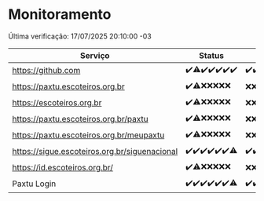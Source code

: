 # Monitoramento

Última verificação: 17/07/2025 20:10:00 -03

|Serviço|Status|Últimas 24h|
|---|---|---|
|https://github.com|<span title="2025-07-10: OK=23">✔️</span><span title="2025-07-11: OK=22, Falhas=1">⚠️</span><span title="2025-07-12: OK=23">✔️</span><span title="2025-07-13: OK=23">✔️</span><span title="2025-07-14: OK=23">✔️</span><span title="2025-07-15: OK=23">✔️</span><span title="2025-07-16: OK=22">✔️</span>|<span title="16/07/2025 20:10:00 -03 : 200">✔️</span><span title="16/07/2025 21:52:00 -03 : 200">✔️</span><span title="16/07/2025 23:49:00 -03 : 200">✔️</span><span title="17/07/2025 00:52:00 -03 : 200">✔️</span><span title="17/07/2025 01:28:00 -03 : 200">✔️</span><span title="17/07/2025 02:16:00 -03 : 200">✔️</span><span title="17/07/2025 03:15:00 -03 : 200">✔️</span><span title="17/07/2025 04:13:00 -03 : 200">✔️</span><span title="17/07/2025 05:14:00 -03 : 200">✔️</span><span title="17/07/2025 06:14:00 -03 : 200">✔️</span><span title="17/07/2025 07:11:00 -03 : 200">✔️</span><span title="17/07/2025 08:09:00 -03 : 200">✔️</span><span title="17/07/2025 09:19:00 -03 : 200">✔️</span><span title="17/07/2025 10:29:00 -03 : 200">✔️</span><span title="17/07/2025 11:09:00 -03 : 200">✔️</span><span title="17/07/2025 12:10:00 -03 : 200">✔️</span><span title="17/07/2025 13:12:00 -03 : 200">✔️</span><span title="17/07/2025 14:10:00 -03 : 200">✔️</span><span title="17/07/2025 15:14:00 -03 : 200">✔️</span><span title="17/07/2025 16:10:00 -03 : 200">✔️</span><span title="17/07/2025 17:11:00 -03 : 200">✔️</span><span title="17/07/2025 18:09:00 -03 : 200">✔️</span><span title="17/07/2025 19:10:00 -03 : 200">✔️</span><span title="17/07/2025 20:10:00 -03 : 200">✔️</span>|
|https://paxtu.escoteiros.org.br|<span title="2025-07-10: OK=23">✔️</span><span title="2025-07-11: OK=17, Falhas=6">⚠️</span><span title="2025-07-12: Falhas=23">❌</span><span title="2025-07-13: Falhas=23">❌</span><span title="2025-07-14: Falhas=23">❌</span><span title="2025-07-15: Falhas=23">❌</span><span title="2025-07-16: Falhas=22">❌</span>|<span title="16/07/2025 20:10:00 -03 : 403">❌</span><span title="16/07/2025 21:52:00 -03 : 403">❌</span><span title="16/07/2025 23:49:00 -03 : 403">❌</span><span title="17/07/2025 00:52:00 -03 : 403">❌</span><span title="17/07/2025 01:28:00 -03 : 403">❌</span><span title="17/07/2025 02:16:00 -03 : 403">❌</span><span title="17/07/2025 03:15:00 -03 : 403">❌</span><span title="17/07/2025 04:13:00 -03 : 403">❌</span><span title="17/07/2025 05:14:00 -03 : 403">❌</span><span title="17/07/2025 06:14:00 -03 : 403">❌</span><span title="17/07/2025 07:11:00 -03 : 403">❌</span><span title="17/07/2025 08:09:00 -03 : 403">❌</span><span title="17/07/2025 09:19:00 -03 : 403">❌</span><span title="17/07/2025 10:29:00 -03 : 403">❌</span><span title="17/07/2025 11:09:00 -03 : 403">❌</span><span title="17/07/2025 12:10:00 -03 : 403">❌</span><span title="17/07/2025 13:12:00 -03 : 403">❌</span><span title="17/07/2025 14:10:00 -03 : 403">❌</span><span title="17/07/2025 15:14:00 -03 : 403">❌</span><span title="17/07/2025 16:10:00 -03 : 403">❌</span><span title="17/07/2025 17:11:00 -03 : 403">❌</span><span title="17/07/2025 18:09:00 -03 : 403">❌</span><span title="17/07/2025 19:10:00 -03 : 403">❌</span><span title="17/07/2025 20:10:00 -03 : 403">❌</span>|
|https://escoteiros.org.br|<span title="2025-07-10: OK=23">✔️</span><span title="2025-07-11: OK=16, Falhas=7">⚠️</span><span title="2025-07-12: Falhas=23">❌</span><span title="2025-07-13: Falhas=23">❌</span><span title="2025-07-14: Falhas=23">❌</span><span title="2025-07-15: Falhas=23">❌</span><span title="2025-07-16: Falhas=22">❌</span>|<span title="16/07/2025 20:10:00 -03 : 403">❌</span><span title="16/07/2025 21:52:00 -03 : 403">❌</span><span title="16/07/2025 23:49:00 -03 : 403">❌</span><span title="17/07/2025 00:52:00 -03 : 403">❌</span><span title="17/07/2025 01:28:00 -03 : 403">❌</span><span title="17/07/2025 02:16:00 -03 : 403">❌</span><span title="17/07/2025 03:15:00 -03 : 403">❌</span><span title="17/07/2025 04:13:00 -03 : 403">❌</span><span title="17/07/2025 05:14:00 -03 : 403">❌</span><span title="17/07/2025 06:14:00 -03 : 403">❌</span><span title="17/07/2025 07:11:00 -03 : 403">❌</span><span title="17/07/2025 08:09:00 -03 : 403">❌</span><span title="17/07/2025 09:19:00 -03 : 403">❌</span><span title="17/07/2025 10:29:00 -03 : 403">❌</span><span title="17/07/2025 11:09:00 -03 : 403">❌</span><span title="17/07/2025 12:10:00 -03 : 403">❌</span><span title="17/07/2025 13:12:00 -03 : 403">❌</span><span title="17/07/2025 14:10:00 -03 : 403">❌</span><span title="17/07/2025 15:14:00 -03 : 403">❌</span><span title="17/07/2025 16:10:00 -03 : 403">❌</span><span title="17/07/2025 17:11:00 -03 : 403">❌</span><span title="17/07/2025 18:09:00 -03 : 403">❌</span><span title="17/07/2025 19:10:00 -03 : 403">❌</span><span title="17/07/2025 20:10:00 -03 : 403">❌</span>|
|https://paxtu.escoteiros.org.br/paxtu|<span title="2025-07-10: OK=23">✔️</span><span title="2025-07-11: OK=17, Falhas=6">⚠️</span><span title="2025-07-12: Falhas=23">❌</span><span title="2025-07-13: Falhas=23">❌</span><span title="2025-07-14: Falhas=23">❌</span><span title="2025-07-15: Falhas=23">❌</span><span title="2025-07-16: Falhas=22">❌</span>|<span title="16/07/2025 20:10:00 -03 : 403">❌</span><span title="16/07/2025 21:52:00 -03 : 403">❌</span><span title="16/07/2025 23:49:00 -03 : 403">❌</span><span title="17/07/2025 00:52:00 -03 : 403">❌</span><span title="17/07/2025 01:28:00 -03 : 403">❌</span><span title="17/07/2025 02:16:00 -03 : 403">❌</span><span title="17/07/2025 03:15:00 -03 : 403">❌</span><span title="17/07/2025 04:13:00 -03 : 403">❌</span><span title="17/07/2025 05:14:00 -03 : 403">❌</span><span title="17/07/2025 06:14:00 -03 : 403">❌</span><span title="17/07/2025 07:11:00 -03 : 403">❌</span><span title="17/07/2025 08:09:00 -03 : 403">❌</span><span title="17/07/2025 09:19:00 -03 : 403">❌</span><span title="17/07/2025 10:29:00 -03 : 403">❌</span><span title="17/07/2025 11:09:00 -03 : 403">❌</span><span title="17/07/2025 12:10:00 -03 : 403">❌</span><span title="17/07/2025 13:12:00 -03 : 403">❌</span><span title="17/07/2025 14:10:00 -03 : 403">❌</span><span title="17/07/2025 15:14:00 -03 : 403">❌</span><span title="17/07/2025 16:10:00 -03 : 403">❌</span><span title="17/07/2025 17:11:00 -03 : 403">❌</span><span title="17/07/2025 18:09:00 -03 : 403">❌</span><span title="17/07/2025 19:10:00 -03 : 403">❌</span><span title="17/07/2025 20:10:00 -03 : 403">❌</span>|
|https://paxtu.escoteiros.org.br/meupaxtu|<span title="2025-07-10: OK=23">✔️</span><span title="2025-07-11: OK=17, Falhas=6">⚠️</span><span title="2025-07-12: Falhas=23">❌</span><span title="2025-07-13: Falhas=23">❌</span><span title="2025-07-14: Falhas=23">❌</span><span title="2025-07-15: Falhas=23">❌</span><span title="2025-07-16: Falhas=22">❌</span>|<span title="16/07/2025 20:10:00 -03 : 403">❌</span><span title="16/07/2025 21:52:00 -03 : 403">❌</span><span title="16/07/2025 23:49:00 -03 : 403">❌</span><span title="17/07/2025 00:52:00 -03 : 403">❌</span><span title="17/07/2025 01:28:00 -03 : 403">❌</span><span title="17/07/2025 02:16:00 -03 : 403">❌</span><span title="17/07/2025 03:15:00 -03 : 403">❌</span><span title="17/07/2025 04:13:00 -03 : 403">❌</span><span title="17/07/2025 05:14:00 -03 : 403">❌</span><span title="17/07/2025 06:14:00 -03 : 403">❌</span><span title="17/07/2025 07:11:00 -03 : 403">❌</span><span title="17/07/2025 08:09:00 -03 : 403">❌</span><span title="17/07/2025 09:19:00 -03 : 403">❌</span><span title="17/07/2025 10:29:00 -03 : 403">❌</span><span title="17/07/2025 11:09:00 -03 : 403">❌</span><span title="17/07/2025 12:10:00 -03 : 403">❌</span><span title="17/07/2025 13:12:00 -03 : 403">❌</span><span title="17/07/2025 14:10:00 -03 : 403">❌</span><span title="17/07/2025 15:14:00 -03 : 403">❌</span><span title="17/07/2025 16:10:00 -03 : 403">❌</span><span title="17/07/2025 17:11:00 -03 : 403">❌</span><span title="17/07/2025 18:09:00 -03 : 403">❌</span><span title="17/07/2025 19:10:00 -03 : 403">❌</span><span title="17/07/2025 20:10:00 -03 : 403">❌</span>|
|https://sigue.escoteiros.org.br/siguenacional|<span title="2025-07-10: OK=23">✔️</span><span title="2025-07-11: OK=23">✔️</span><span title="2025-07-12: OK=23">✔️</span><span title="2025-07-13: OK=23">✔️</span><span title="2025-07-14: OK=23">✔️</span><span title="2025-07-15: OK=23">✔️</span><span title="2025-07-16: OK=21, Falhas=1">⚠️</span>|<span title="16/07/2025 20:10:00 -03 : 200">✔️</span><span title="16/07/2025 21:52:00 -03 : 200">✔️</span><span title="16/07/2025 23:49:00 -03 : 200">✔️</span><span title="17/07/2025 00:52:00 -03 : 200">✔️</span><span title="17/07/2025 01:28:00 -03 : 200">✔️</span><span title="17/07/2025 02:16:00 -03 : 200">✔️</span><span title="17/07/2025 03:15:00 -03 : 200">✔️</span><span title="17/07/2025 04:13:00 -03 : 200">✔️</span><span title="17/07/2025 05:14:00 -03 : 200">✔️</span><span title="17/07/2025 06:14:00 -03 : 200">✔️</span><span title="17/07/2025 07:11:00 -03 : 200">✔️</span><span title="17/07/2025 08:09:00 -03 : 200">✔️</span><span title="17/07/2025 09:19:00 -03 : 200">✔️</span><span title="17/07/2025 10:29:00 -03 : 200">✔️</span><span title="17/07/2025 11:09:00 -03 : 200">✔️</span><span title="17/07/2025 12:10:00 -03 : 200">✔️</span><span title="17/07/2025 13:12:00 -03 : 200">✔️</span><span title="17/07/2025 14:10:00 -03 : 200">✔️</span><span title="17/07/2025 15:14:00 -03 : 200">✔️</span><span title="17/07/2025 16:10:00 -03 : 200">✔️</span><span title="17/07/2025 17:11:00 -03 : 200">✔️</span><span title="17/07/2025 18:09:00 -03 : 200">✔️</span><span title="17/07/2025 19:10:00 -03 : 200">✔️</span><span title="17/07/2025 20:10:00 -03 : 200">✔️</span>|
|https://id.escoteiros.org.br/|<span title="2025-07-10: OK=23">✔️</span><span title="2025-07-11: OK=16, Falhas=7">⚠️</span><span title="2025-07-12: Falhas=23">❌</span><span title="2025-07-13: Falhas=23">❌</span><span title="2025-07-14: Falhas=23">❌</span><span title="2025-07-15: Falhas=23">❌</span><span title="2025-07-16: Falhas=22">❌</span>|<span title="16/07/2025 20:10:00 -03 : 403">❌</span><span title="16/07/2025 21:52:00 -03 : 403">❌</span><span title="16/07/2025 23:49:00 -03 : 403">❌</span><span title="17/07/2025 00:52:00 -03 : 403">❌</span><span title="17/07/2025 01:28:00 -03 : 403">❌</span><span title="17/07/2025 02:16:00 -03 : 403">❌</span><span title="17/07/2025 03:15:00 -03 : 403">❌</span><span title="17/07/2025 04:13:00 -03 : 403">❌</span><span title="17/07/2025 05:14:00 -03 : 403">❌</span><span title="17/07/2025 06:14:00 -03 : 403">❌</span><span title="17/07/2025 07:11:00 -03 : 403">❌</span><span title="17/07/2025 08:09:00 -03 : 403">❌</span><span title="17/07/2025 09:19:00 -03 : 403">❌</span><span title="17/07/2025 10:29:00 -03 : 403">❌</span><span title="17/07/2025 11:09:00 -03 : 403">❌</span><span title="17/07/2025 12:10:00 -03 : 403">❌</span><span title="17/07/2025 13:12:00 -03 : 403">❌</span><span title="17/07/2025 14:10:00 -03 : 403">❌</span><span title="17/07/2025 15:14:00 -03 : 403">❌</span><span title="17/07/2025 16:10:00 -03 : 403">❌</span><span title="17/07/2025 17:11:00 -03 : 403">❌</span><span title="17/07/2025 18:09:00 -03 : 403">❌</span><span title="17/07/2025 19:10:00 -03 : 403">❌</span><span title="17/07/2025 20:10:00 -03 : 403">❌</span>|
|Paxtu Login|<span title="2025-07-10: OK=23">✔️</span><span title="2025-07-11: OK=23">✔️</span><span title="2025-07-12: OK=23">✔️</span><span title="2025-07-13: OK=23">✔️</span><span title="2025-07-14: OK=23">✔️</span><span title="2025-07-15: OK=23">✔️</span><span title="2025-07-16: OK=21, Falhas=1">⚠️</span>|<span title="16/07/2025 20:10:00 -03 : 200">✔️</span><span title="16/07/2025 21:52:00 -03 : 200">✔️</span><span title="16/07/2025 23:49:00 -03 : 200">✔️</span><span title="17/07/2025 00:52:00 -03 : 200">✔️</span><span title="17/07/2025 01:28:00 -03 : 200">✔️</span><span title="17/07/2025 02:16:00 -03 : 200">✔️</span><span title="17/07/2025 03:15:00 -03 : 200">✔️</span><span title="17/07/2025 04:13:00 -03 : 200">✔️</span><span title="17/07/2025 05:14:00 -03 : 200">✔️</span><span title="17/07/2025 06:14:00 -03 : 200">✔️</span><span title="17/07/2025 07:11:00 -03 : 200">✔️</span><span title="17/07/2025 08:09:00 -03 : 200">✔️</span><span title="17/07/2025 09:19:00 -03 : 200">✔️</span><span title="17/07/2025 10:29:00 -03 : 200">✔️</span><span title="17/07/2025 11:09:00 -03 : 200">✔️</span><span title="17/07/2025 12:10:00 -03 : 200">✔️</span><span title="17/07/2025 13:12:00 -03 : 200">✔️</span><span title="17/07/2025 14:10:00 -03 : 200">✔️</span><span title="17/07/2025 15:14:00 -03 : 200">✔️</span><span title="17/07/2025 16:10:00 -03 : 200">✔️</span><span title="17/07/2025 17:11:00 -03 : 200">✔️</span><span title="17/07/2025 18:09:00 -03 : 200">✔️</span><span title="17/07/2025 19:10:00 -03 : 200">✔️</span><span title="17/07/2025 20:10:00 -03 : 200">✔️</span>|
